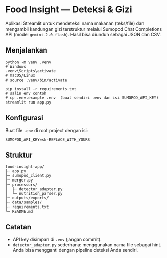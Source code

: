 # Food Insight — Deteksi & Gizi

Aplikasi Streamlit untuk mendeteksi nama makanan (teks/file) dan mengambil kandungan gizi terstruktur melalui Sumopod Chat Completions API (model `gemini-2.0-flash`). Hasil bisa diunduh sebagai JSON dan CSV.

## Menjalankan

```
python -m venv .venv
# Windows
.venv\Scripts\activate
# macOS/Linux
# source .venv/bin/activate

pip install -r requirements.txt
# salin env contoh
# cp .env.example .env  (buat sendiri .env dan isi SUMOPOD_API_KEY)
streamlit run app.py
```

## Konfigurasi

Buat file `.env` di root project dengan isi:

```
SUMOPOD_API_KEY=sk-REPLACE_WITH_YOURS
```

## Struktur

```
food-insight-app/
├─ app.py
├─ sumopod_client.py
├─ merger.py
├─ processors/
│  ├─ detector_adapter.py
│  └─ nutrition_parser.py
├─ outputs/exports/
├─ data/samples/
├─ requirements.txt
└─ README.md
```

## Catatan
- API key disimpan di `.env` (jangan commit).
- `detector_adapter.py` sederhana: menggunakan nama file sebagai hint. Anda bisa mengganti dengan pipeline deteksi Anda sendiri.
